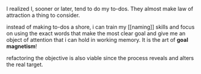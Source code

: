 I realized I, sooner or later, tend to do my to-dos. They almost make law of attraction a thing to consider.

instead of making to-dos a shore, i can train my [[naming]] skills and focus on using the exact words that make the most clear goal and give me an object of attention that i can hold in working memory. It is the art of **goal magnetism**!

refactoring the objective is also viable since the process reveals and alters the real target.